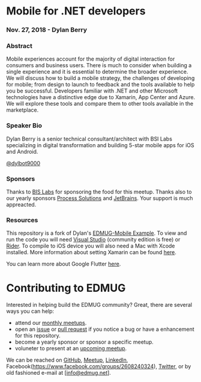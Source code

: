 # Mobile for .NET developers
### Nov. 27, 2018 - Dylan Berry

### Abstract
Mobile experiences account for the majority of digital interaction for consumers and business users. There is much to consider when building a single experience and it is essential to determine the broader experience. We will discuss how to build a mobile strategy, the challenges of developing for mobile; from design to launch to feedback and the tools available to help you be successful. Developers familiar with .NET and other Microsoft technologies have a distinctive edge due to Xamarin, App Center and Azure. We will explore these tools and compare them to other tools available in the marketplace.

### Speaker Bio
Dylan Berry is a senior technical consultant/architect with BSI Labs specializing in digital transformation and building 5-star mobile apps for iOS and Android.

[@dylbot9000](https://twitter.com/dylbot9000)

### Sponsors
Thanks to [BIS Labs](https://bsilabs.ca/) for sponsoring the food for this meetup.  Thanks also to our yearly sponsors [Process Solutions](https://www.pscl.com/) and [JetBrains](https://www.jetbrains.com/).  Your support is much appreacted.

### Resources
This repository is a fork of Dylan's [EDMUG-Mobile Example](https://github.com/dylanberry/EDMUG-Mobile).  To view and run the code you will need [Visual Studio](https://visualstudio.microsoft.com/) (community edition is free) or [Rider](https://www.jetbrains.com/rider/).  To compile to iOS device you will also need a Mac with Xcode installed.  More information about setting Xamarin can be found [here](https://docs.microsoft.com/en-us/xamarin/cross-platform/get-started/installation).

You can learn more about Google Flutter [here](https://flutter.io/).

# Contributing to EDMUG

Interested in helping build the EDMUG community?  Great, there are several ways you can help:

- attend our [monthly meetups](https://www.meetup.com/Edmonton-NET-User-Group/).
- open an [issue](https://github.com/edmug/Meetup-2018-11-27/issues) or [pull request](https://github.com/edmug/Meetup-2018-11-27/pulls) if you notice a bug or have a enhancement for this repository.
- become a yearly sponsor or sponsor a specific meetup.
- voluneter to present at an [upcoming meetup](https://www.meetup.com/Edmonton-NET-User-Group/events/233916054/).

We can be reached on [GitHub](https://github.com/edmug), [Meetup](https://www.meetup.com/Edmonton-NET-User-Group/), [LinkedIn](https://www.linkedin.com/groups/667117/), Facebook(https://www.facebook.com/groups/2608240324), [Twitter](https://twitter.com/yegdotnet), or by old fashioned e-mail at [info@edmug.net].
